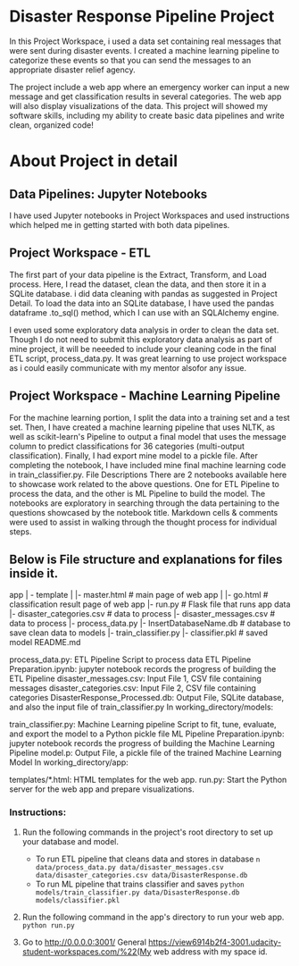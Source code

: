 # Disaster Response Pipeline Project
In this Project Workspace, i used a data set containing real messages that were sent during disaster events. I created a machine learning pipeline to categorize these events so that you can send the messages to an appropriate disaster relief agency.

The project include a web app where an emergency worker can input a new message and get classification results in several categories. The web app will also display visualizations of the data. This project will showed my software skills, including my ability to create basic data pipelines and write clean, organized code!


# About Project in detail
## Data Pipelines: Jupyter Notebooks
I have used Jupyter notebooks in Project Workspaces and used instructions which helped me in getting started with both data pipelines. 

## Project Workspace - ETL
The first part of your data pipeline is the Extract, Transform, and Load process. Here, I read the dataset, clean the data, and then store it in a SQLite database. i did  data cleaning with pandas as suggested in Project Detail. To load the data into an SQLite database, I have used the pandas dataframe .to_sql() method, which I can use with an SQLAlchemy engine.

I even used some exploratory data analysis in order to clean the data set. Though I do not need to submit this exploratory data analysis as part of mine project, it will be neeeded to include your cleaning code in the final ETL script, process_data.py. It was great learning to use project workspace as i could easily communicate with my mentor alsofor any issue.

## Project Workspace - Machine Learning Pipeline
For the machine learning portion, I split the data into a training set and a test set. Then, I have created a machine learning pipeline that uses NLTK, as well as scikit-learn's Pipeline to output a final model that uses the message column to predict classifications for 36 categories (multi-output classification). Finally, I had export mine model to a pickle file. After completing the notebook, I have included mine final machine learning code in train_classifier.py.
File Descriptions
There are 2 notebooks available here to showcase work related to the above questions. One for ETL Pipeline to process the data, and the other is ML Pipeline to build the model. The notebooks are exploratory in searching through the data pertaining to the questions showcased by the notebook title. Markdown cells & comments were used to assist in walking through the thought process for individual steps.

## Below is File structure and explanations for files inside it.
app
| - template
| |- master.html # main page of web app
| |- go.html # classification result page of web app
|- run.py # Flask file that runs app
data
|- disaster_categories.csv # data to process
|- disaster_messages.csv # data to process
|- process_data.py
|- InsertDatabaseName.db # database to save clean data to
models
|- train_classifier.py
|- classifier.pkl # saved model
README.md


process_data.py: ETL Pipeline Script to process data
ETL Pipeline Preparation.ipynb: jupyter notebook records the progress of building the ETL Pipeline
disaster_messages.csv: Input File 1, CSV file containing messages
disaster_categories.csv: Input File 2, CSV file containing categories
DisasterResponse_Processed.db: Output File, SQLite database, and also the input file of train_classifier.py
In working_directory/models:

train_classifier.py: Machine Learning pipeline Script to fit, tune, evaluate, and export the model to a Python pickle file
ML Pipeline Preparation.ipynb: jupyter notebook records the progress of building the Machine Learning Pipeline
model.p: Output File, a pickle file of the trained Machine Learning Model
In working_directory/app:

templates/*.html: HTML templates for the web app.
run.py: Start the Python server for the web app and prepare visualizations.

### Instructions:
1. Run the following commands in the project's root directory to set up your database and model.

    - To run ETL pipeline that cleans data and stores in database
        `n data/process_data.py data/disaster_messages.csv data/disaster_categories.csv data/DisasterResponse.db`
    - To run ML pipeline that trains classifier and saves
        `python models/train_classifier.py data/DisasterResponse.db models/classifier.pkl`


2. Run the following command in the app's directory to run your web app.
    `python run.py`

3. Go to http://0.0.0.0:3001/ General
    https://view6914b2f4-3001.udacity-student-workspaces.com/%22(My web address with my space id.
